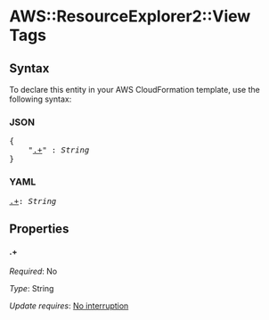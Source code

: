 # AWS::ResourceExplorer2::View Tags

## Syntax

To declare this entity in your AWS CloudFormation template, use the following syntax:

### JSON

<pre>
{
    "<a href="#.+" title=".+">.+</a>" : <i>String</i>
}
</pre>

### YAML

<pre>
<a href="#.+" title=".+">.+</a>: <i>String</i>
</pre>

## Properties

#### \.+

_Required_: No

_Type_: String

_Update requires_: [No interruption](https://docs.aws.amazon.com/AWSCloudFormation/latest/UserGuide/using-cfn-updating-stacks-update-behaviors.html#update-no-interrupt)

